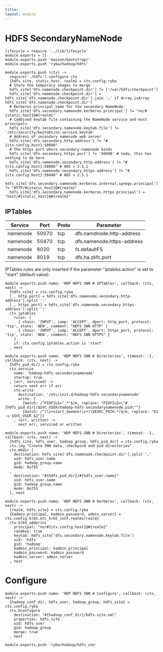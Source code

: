 ```yaml
---
title: 
layout: module
---
```


# HDFS SecondaryNameNode 

    lifecycle = require '../lib/lifecycle'
    module.exports = []
    module.exports.push 'masson/bootstrap/'
    module.exports.push 'ryba/hadoop/hdfs'

    module.exports.push (ctx) ->
      require('./hdfs').configure ctx
      {hdfs_site, static_host, realm} = ctx.config.ryba
      # Store the temporary images to merge
      hdfs_site['dfs.namenode.checkpoint.dir'] ?= ['/var/hdfs/checkpoint']
      hdfs_site['dfs.namenode.checkpoint.dir'] = hdfs_site['dfs.namenode.checkpoint.dir'].join ',' if Array.isArray hdfs_site['dfs.namenode.checkpoint.dir']
      # Kerberos principal name for the secondary NameNode.
      hdfs_site['dfs.secondary.namenode.kerberos.principal'] ?= "nn/#{static_host}@#{realm}"
      # Combined keytab file containing the NameNode service and host principals.
      hdfs_site['dfs.secondary.namenode.keytab.file'] ?= '/etc/security/keytabs/nn.service.keytab'
      # Address of secondary namenode web server
      hdfs_site['dfs.secondary.http.address'] ?= "#{ctx.config.host}:50090"
      # The https port where secondary-namenode binds
      hdfs_site['dfs.secondary.https.port'] ?= '50490' # todo, this has nothing to do here
      hdfs_site['dfs.namenode.secondary.http-address'] ?= "#{ctx.config.host}:50090" # HDS > 2.5.1
      hdfs_site['dfs.namenode.secondary.https-address'] ?= "#{ctx.config.host}:50490" # HDS > 2.5.1
      hdfs_site['dfs.secondary.namenode.kerberos.internal.spnego.principal'] ?= "HTTP/#{static_host}@#{realm}"
      hdfs_site['dfs.secondary.namenode.kerberos.https.principal'] = "host/#{static_host}@#{realm}"

## IPTables

| Service    | Port | Proto  | Parameter                  |
|------------|------|--------|----------------------------|
| namenode  | 50070 | tcp    | dfs.namdnode.http-address  |
| namenode  | 50470 | tcp    | dfs.namenode.https-address |
| namenode  | 8020  | tcp    | fs.defaultFS               |
| namenode  | 8019  | tcp    | dfs.ha.zkfc.port           |

IPTables rules are only inserted if the parameter "iptables.action" is set to 
"start" (default value).

    module.exports.push name: 'HDP HDFS SNN # IPTables', callback: (ctx, next) ->
      {hdfs_site} = ctx.config.ryba
      [_, http_port] = hdfs_site['dfs.namenode.secondary.http-address'].split ':'
      [_, https_port] = hdfs_site['dfs.namenode.secondary.https-address'].split ':'
      ctx.iptables
        rules: [
          { chain: 'INPUT', jump: 'ACCEPT', dport: http_port, protocol: 'tcp', state: 'NEW', comment: "HDFS SNN HTTP" }
          { chain: 'INPUT', jump: 'ACCEPT', dport: https_port, protocol: 'tcp', state: 'NEW', comment: "HDFS SNN HTTPS" }
        ]
        if: ctx.config.iptables.action is 'start'
      , next

    module.exports.push name: 'HDP HDFS SNN # Directories', timeout: -1, callback: (ctx, next) ->
      {hdfs_pid_dir} = ctx.config.ryba
      ctx.service
        name: 'hadoop-hdfs-secondarynamenode'
        startup: true
      , (err, serviced) ->
        return next err if err
        ctx.write
          destination: '/etc/init.d/hadoop-hdfs-secondarynamenode'
          write: [
            {match: /^PIDFILE=".*"$/m, replace: "PIDFILE=\"#{hdfs_pid_dir}/$SVC_USER/hadoop-hdfs-secondarynamenode.pid\""}
            {match: /^(\s+start_daemon)\s+(\$EXEC_PATH.*)$/m, replace: "$1 -u $SVC_USER $2"}]
        , (err, written) ->
          next err, serviced or written

    module.exports.push name: 'HDP HDFS SNN # Directories', timeout: -1, callback: (ctx, next) ->
      {hdfs_site, hdfs_user, hadoop_group, hdfs_pid_dir} = ctx.config.ryba
      ctx.log "Create SNN data, checkpind and pid directories"
      ctx.mkdir [
        destination: hdfs_site['dfs.namenode.checkpoint.dir'].split ','
        uid: hdfs_user.name
        gid: hadoop_group.name
        mode: 0o755
      ,
        destination: "#{hdfs_pid_dir}/#{hdfs_user.name}"
        uid: hdfs_user.name
        gid: hadoop_group.name
        mode: 0o755
      ], next

    module.exports.push name: 'HDP HDFS SNN # Kerberos', callback: (ctx, next) ->
      {realm, hdfs_site} = ctx.config.ryba
      {kadmin_principal, kadmin_password, admin_server} = ctx.config.krb5.etc_krb5_conf.realms[realm]
      ctx.krb5_addprinc 
        principal: "nn/#{ctx.config.host}@#{realm}"
        randkey: true
        keytab: hdfs_site['dfs.secondary.namenode.keytab.file']
        uid: 'hdfs'
        gid: 'hadoop'
        kadmin_principal: kadmin_principal
        kadmin_password: kadmin_password
        kadmin_server: admin_server
      , next

# Configure

    module.exports.push name: 'HDP HDFS SNN # Configure', callback: (ctx, next) ->
      {hadoop_conf_dir, hdfs_user, hadoop_group, hdfs_site} = ctx.config.ryba
      ctx.hconfigure
        destination: "#{hadoop_conf_dir}/hdfs-site.xml"
        properties: hdfs_site
        uid: hdfs_user
        gid: hadoop_group
        merge: true
      , next

    module.exports.push 'ryba/hadoop/hdfs_snn'




